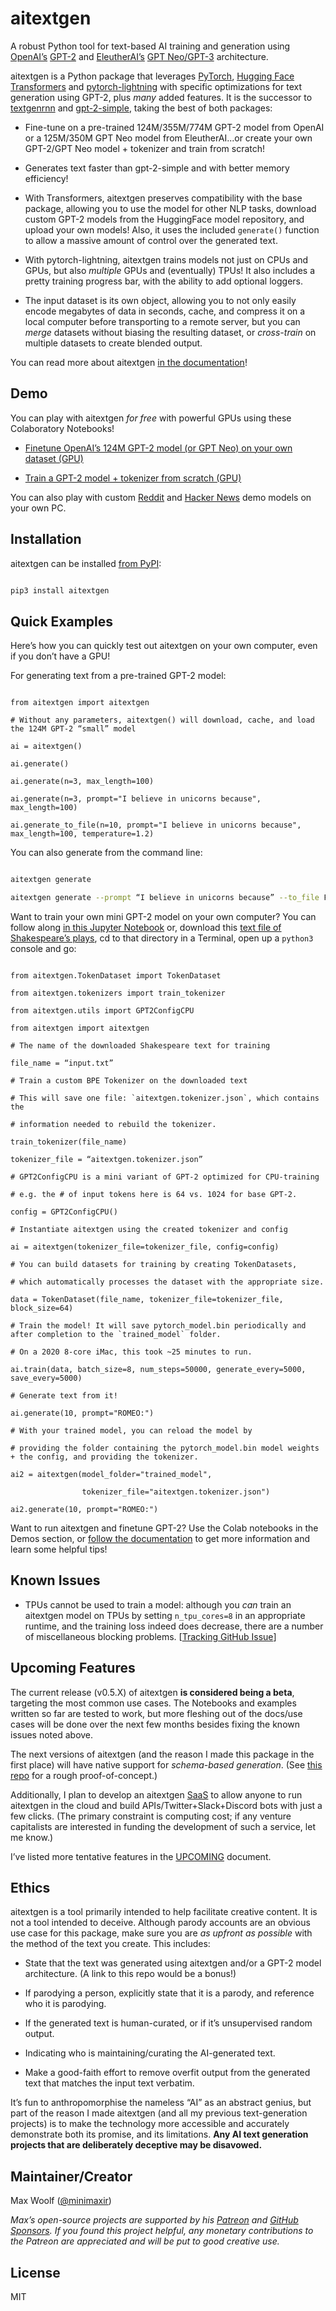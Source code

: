 # aitextgen

A robust Python tool for text-based AI training and generation using [OpenAI’s](https://openai.com) [GPT-2](https://openai.com/blog/better-language-models/) and [EleutherAI’s](https://www.eleuther.ai) [GPT Neo/GPT-3](https://github.com/EleutherAI/gpt-neo) architecture.

aitextgen is a Python package that leverages [PyTorch](https://pytorch.org), [Hugging Face Transformers](https://github.com/huggingface/transformers) and [pytorch-lightning](https://github.com/PyTorchLightning/pytorch-lightning) with specific optimizations for text generation using GPT-2, plus _many_ added features. It is the successor to [textgenrnn](https://github.com/minimaxir/textgenrnn) and [gpt-2-simple](https://github.com/minimaxir/gpt-2-simple), taking the best of both packages:

- Fine-tune on a pre-trained 124M/355M/774M GPT-2 model from OpenAI or a 125M/350M GPT Neo model from EleutherAI...or create your own GPT-2/GPT Neo model + tokenizer and train from scratch!

- Generates text faster than gpt-2-simple and with better memory efficiency!

- With Transformers, aitextgen preserves compatibility with the base package, allowing you to use the model for other NLP tasks, download custom GPT-2 models from the HuggingFace model repository, and upload your own models! Also, it uses the included `generate()` function to allow a massive amount of control over the generated text.

- With pytorch-lightning, aitextgen trains models not just on CPUs and GPUs, but also _multiple_ GPUs and (eventually) TPUs! It also includes a pretty training progress bar, with the ability to add optional loggers.

- The input dataset is its own object, allowing you to not only easily encode megabytes of data in seconds, cache, and compress it on a local computer before transporting to a remote server, but you can _merge_ datasets without biasing the resulting dataset, or _cross-train_ on multiple datasets to create blended output.

You can read more about aitextgen [in the documentation](https://aitextgen.minimaxir.com/)!

## Demo

You can play with aitextgen _for free_ with powerful GPUs using these Colaboratory Notebooks!

- [Finetune OpenAI’s 124M GPT-2 model (or GPT Neo) on your own dataset (GPU)](https://colab.research.google.com/drive/15qBZx5y9rdaQSyWpsreMDnTiZ5IlN0zD?usp=sharing)

- [Train a GPT-2 model + tokenizer from scratch (GPU)](https://colab.research.google.com/drive/144MdX5aLqrQ3-YW-po81CQMrD6kpgpYh?usp=sharing)

You can also play with custom [Reddit](notebooks/reddit_demo.ipynb) and [Hacker News](notebooks/hacker_news_demo.ipynb) demo models on your own PC.

## Installation

aitextgen can be installed [from PyPI](https://pypi.org/project/aitextgen/):

```sh

pip3 install aitextgen

```

## Quick Examples

Here’s how you can quickly test out aitextgen on your own computer, even if you don’t have a GPU!

For generating text from a pre-trained GPT-2 model:

```py3

from aitextgen import aitextgen

# Without any parameters, aitextgen() will download, cache, and load the 124M GPT-2 “small” model

ai = aitextgen()

ai.generate()

ai.generate(n=3, max_length=100)

ai.generate(n=3, prompt="I believe in unicorns because", max_length=100)

ai.generate_to_file(n=10, prompt="I believe in unicorns because", max_length=100, temperature=1.2)

```

You can also generate from the command line:

```sh

aitextgen generate

aitextgen generate --prompt “I believe in unicorns because” --to_file False

```

Want to train your own mini GPT-2 model on your own computer? You can follow along [in this Jupyter Notebook](/notebooks/training_hello_world.ipynb) or, download this [text file of Shakespeare’s plays](https://raw.githubusercontent.com/karpathy/char-rnn/master/data/tinyshakespeare/input.txt), cd to that directory in a Terminal, open up a `python3` console and go:

```py3

from aitextgen.TokenDataset import TokenDataset

from aitextgen.tokenizers import train_tokenizer

from aitextgen.utils import GPT2ConfigCPU

from aitextgen import aitextgen

# The name of the downloaded Shakespeare text for training

file_name = “input.txt”

# Train a custom BPE Tokenizer on the downloaded text

# This will save one file: `aitextgen.tokenizer.json`, which contains the

# information needed to rebuild the tokenizer.

train_tokenizer(file_name)

tokenizer_file = “aitextgen.tokenizer.json”

# GPT2ConfigCPU is a mini variant of GPT-2 optimized for CPU-training

# e.g. the # of input tokens here is 64 vs. 1024 for base GPT-2.

config = GPT2ConfigCPU()

# Instantiate aitextgen using the created tokenizer and config

ai = aitextgen(tokenizer_file=tokenizer_file, config=config)

# You can build datasets for training by creating TokenDatasets,

# which automatically processes the dataset with the appropriate size.

data = TokenDataset(file_name, tokenizer_file=tokenizer_file, block_size=64)

# Train the model! It will save pytorch_model.bin periodically and after completion to the `trained_model` folder.

# On a 2020 8-core iMac, this took ~25 minutes to run.

ai.train(data, batch_size=8, num_steps=50000, generate_every=5000, save_every=5000)

# Generate text from it!

ai.generate(10, prompt="ROMEO:")

# With your trained model, you can reload the model by

# providing the folder containing the pytorch_model.bin model weights + the config, and providing the tokenizer.

ai2 = aitextgen(model_folder="trained_model",

                tokenizer_file="aitextgen.tokenizer.json")

ai2.generate(10, prompt="ROMEO:")

```

Want to run aitextgen and finetune GPT-2? Use the Colab notebooks in the Demos section, or [follow the documentation](https://aitextgen.minimaxir.com/) to get more information and learn some helpful tips!

## Known Issues

- TPUs cannot be used to train a model: although you _can_ train an aitextgen model on TPUs by setting `n_tpu_cores=8` in an appropriate runtime, and the training loss indeed does decrease, there are a number of miscellaneous blocking problems. [[Tracking GitHub Issue](https://github.com/minimaxir/aitextgen/issues/3)]

## Upcoming Features

The current release (v0.5.X) of aitextgen **is considered being a beta**, targeting the most common use cases. The Notebooks and examples written so far are tested to work, but more fleshing out of the docs/use cases will be done over the next few months besides fixing the known issues noted above.

The next versions of aitextgen (and the reason I made this package in the first place) will have native support for _schema-based generation_. (See [this repo](https://github.com/minimaxir/gpt-2-keyword-generation) for a rough proof-of-concept.)

Additionally, I plan to develop an aitextgen [SaaS](https://en.wikipedia.org/wiki/Software_as_a_service) to allow anyone to run aitextgen in the cloud and build APIs/Twitter+Slack+Discord bots with just a few clicks. (The primary constraint is computing cost; if any venture capitalists are interested in funding the development of such a service, let me know.)

I’ve listed more tentative features in the [UPCOMING](UPCOMING.md) document.

## Ethics

aitextgen is a tool primarily intended to help facilitate creative content. It is not a tool intended to deceive. Although parody accounts are an obvious use case for this package, make sure you are _as upfront as possible_ with the method of the text you create. This includes:

- State that the text was generated using aitextgen and/or a GPT-2 model architecture. (A link to this repo would be a bonus!)

- If parodying a person, explicitly state that it is a parody, and reference who it is parodying.

- If the generated text is human-curated, or if it’s unsupervised random output.

- Indicating who is maintaining/curating the AI-generated text.

- Make a good-faith effort to remove overfit output from the generated text that matches the input text verbatim.

It’s fun to anthropomorphise the nameless “AI” as an abstract genius, but part of the reason I made aitextgen (and all my previous text-generation projects) is to make the technology more accessible and accurately demonstrate both its promise, and its limitations. **Any AI text generation projects that are deliberately deceptive may be disavowed.**

## Maintainer/Creator

Max Woolf ([@minimaxir](https://minimaxir.com))

_Max’s open-source projects are supported by his [Patreon](https://www.patreon.com/minimaxir) and [GitHub Sponsors](https://github.com/sponsors/minimaxir). If you found this project helpful, any monetary contributions to the Patreon are appreciated and will be put to good creative use._

## License

MIT
